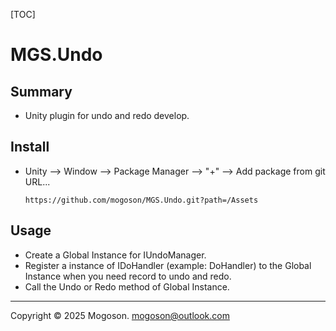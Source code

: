 [TOC]

# MGS.Undo

## Summary

- Unity plugin for undo and redo develop.

## Install

- Unity --> Window --> Package Manager --> "+" --> Add package from git URL...

  ```text
  https://github.com/mogoson/MGS.Undo.git?path=/Assets
  ```

## Usage

- Create a Global Instance for IUndoManager.
- Register a instance of IDoHandler (example: DoHandler) to the Global Instance when you need record to undo and redo.
- Call the Undo or Redo method of Global Instance.

------

Copyright © 2025 Mogoson.	mogoson@outlook.com